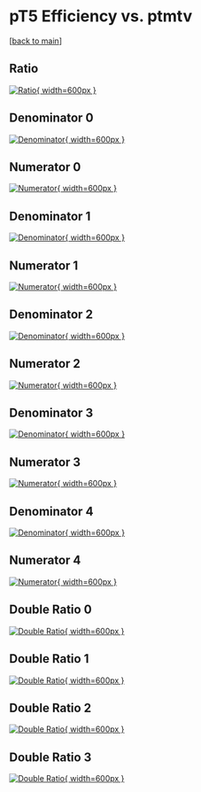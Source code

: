# pT5 Efficiency vs. ptmtv

[[back to main](./)]



## Ratio

[![Ratio](../mtv/var/pT5_base_13_0_eff_ptmtv.png){ width=600px }](../mtv/var/pT5_base_13_0_eff_ptmtv.pdf)

## Denominator 0

[![Denominator](../mtv/den/pT5_base_13_0_eff_ptmtv_den0.png){ width=600px }](../mtv/den/pT5_base_13_0_eff_ptmtv_den0.pdf)

## Numerator 0

[![Numerator](../mtv/num/pT5_base_13_0_eff_ptmtv_num0.png){ width=600px }](../mtv/num/pT5_base_13_0_eff_ptmtv_num0.pdf)

## Denominator 1

[![Denominator](../mtv/den/pT5_base_13_0_eff_ptmtv_den1.png){ width=600px }](../mtv/den/pT5_base_13_0_eff_ptmtv_den1.pdf)

## Numerator 1

[![Numerator](../mtv/num/pT5_base_13_0_eff_ptmtv_num1.png){ width=600px }](../mtv/num/pT5_base_13_0_eff_ptmtv_num1.pdf)

## Denominator 2

[![Denominator](../mtv/den/pT5_base_13_0_eff_ptmtv_den2.png){ width=600px }](../mtv/den/pT5_base_13_0_eff_ptmtv_den2.pdf)

## Numerator 2

[![Numerator](../mtv/num/pT5_base_13_0_eff_ptmtv_num2.png){ width=600px }](../mtv/num/pT5_base_13_0_eff_ptmtv_num2.pdf)

## Denominator 3

[![Denominator](../mtv/den/pT5_base_13_0_eff_ptmtv_den3.png){ width=600px }](../mtv/den/pT5_base_13_0_eff_ptmtv_den3.pdf)

## Numerator 3

[![Numerator](../mtv/num/pT5_base_13_0_eff_ptmtv_num3.png){ width=600px }](../mtv/num/pT5_base_13_0_eff_ptmtv_num3.pdf)

## Denominator 4

[![Denominator](../mtv/den/pT5_base_13_0_eff_ptmtv_den4.png){ width=600px }](../mtv/den/pT5_base_13_0_eff_ptmtv_den4.pdf)

## Numerator 4

[![Numerator](../mtv/num/pT5_base_13_0_eff_ptmtv_num4.png){ width=600px }](../mtv/num/pT5_base_13_0_eff_ptmtv_num4.pdf)

## Double Ratio 0

[![Double Ratio](../mtv/ratio/pT5_base_13_0_eff_ptmtv_ratio0.png){ width=600px }](../mtv/ratio/pT5_base_13_0_eff_ptmtv_ratio0.pdf)

## Double Ratio 1

[![Double Ratio](../mtv/ratio/pT5_base_13_0_eff_ptmtv_ratio1.png){ width=600px }](../mtv/ratio/pT5_base_13_0_eff_ptmtv_ratio1.pdf)

## Double Ratio 2

[![Double Ratio](../mtv/ratio/pT5_base_13_0_eff_ptmtv_ratio2.png){ width=600px }](../mtv/ratio/pT5_base_13_0_eff_ptmtv_ratio2.pdf)

## Double Ratio 3

[![Double Ratio](../mtv/ratio/pT5_base_13_0_eff_ptmtv_ratio3.png){ width=600px }](../mtv/ratio/pT5_base_13_0_eff_ptmtv_ratio3.pdf)

